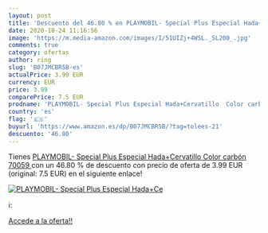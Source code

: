 ```yaml
---
layout: post
title: 'Descuento del 46.80 % en PLAYMOBIL- Special Plus Especial Hada+Ce'
date: 2020-10-24 11:16:56
image: 'https://m.media-amazon.com/images/I/51UIZj+4WSL._SL200_.jpg'
comments: true
category: ofertas
author: ring
slug: 'B07JMCBR5B-es'
actualPrice: 3.99 EUR
currency: EUR
price: 3.99
comparePrice: 7.5 EUR
prodname: 'PLAYMOBIL- Special Plus Especial Hada+Cervatillo  Color carbón  70059 '
country: 'es'
flag: '🇪🇸'
buyurl: 'https://www.amazon.es/dp/B07JMCBR5B/?tag=tolees-21'
descuento: '46.80'
---
```


Tienes [PLAYMOBIL- Special Plus Especial Hada+Cervatillo  Color carbón  70059 ](https://www.amazon.es/dp/B07JMCBR5B/?tag=tolees-21) con un 46.80 % de descuento con precio de oferta de 3.99 EUR (original: 7.5 EUR) en el siguiente enlace!

[![PLAYMOBIL- Special Plus Especial Hada+Ce](https://m.media-amazon.com/images/I/51UIZj+4WSL._SL200_.jpg)](https://www.amazon.es/dp/B07JMCBR5B/?tag=tolees-21)

ℹ️:


[Accede a la oferta!!](https://www.amazon.es/dp/B07JMCBR5B/?tag=tolees-21)

